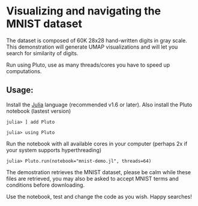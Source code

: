 
# Visualizing and navigating the MNIST dataset

The dataset is composed of 60K 28x28 hand-written digits in gray scale. This demonstration will generate UMAP visualizations and will let you search for similarity of digits.

Run using Pluto, use as many threads/cores you have to speed up computations.

## Usage:
Install the [Julia](https://julialang.org/downloads/) language (recommended v1.6 or later). Also install the Pluto notebook (lastest version)


```
julia> ] add Pluto

julia> using Pluto
```


Run the notebook with all available cores in your computer (perhaps 2x if your system supports hyperthreading)
```
julia> Pluto.run(notebook="mnist-demo.jl", threads=64)  
```

The demostration retrieves the MNIST dataset, please be calm while these files are retrieved, you may also be asked to accept MNIST terms and conditions before downloading. 

Use the notebook, test and change the code as you wish. Happy searches!



